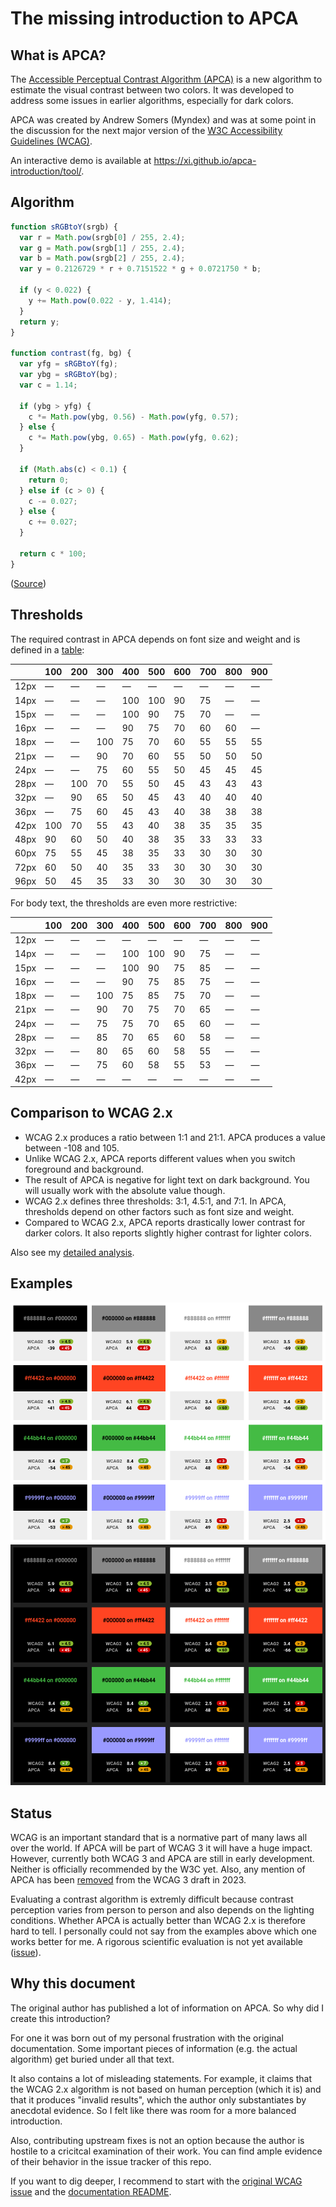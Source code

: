 # The missing introduction to APCA

## What is APCA?

The [Accessible Perceptual Contrast Algorithm (APCA)](https://git.apcacontrast.com/)
is a new algorithm to estimate the visual contrast between two colors.
It was developed to address some issues in earlier algorithms, especially for
dark colors.

APCA was created by Andrew Somers (Myndex) and was at some point in the
discussion for the next major version of the [W3C Accessibility Guidelines
(WCAG)](https://www.w3.org/TR/2021/WD-wcag-3.0-20211207/).

An interactive demo is available at <https://xi.github.io/apca-introduction/tool/>.

## Algorithm

```js
function sRGBtoY(srgb) {
  var r = Math.pow(srgb[0] / 255, 2.4);
  var g = Math.pow(srgb[1] / 255, 2.4);
  var b = Math.pow(srgb[2] / 255, 2.4);
  var y = 0.2126729 * r + 0.7151522 * g + 0.0721750 * b;

  if (y < 0.022) {
    y += Math.pow(0.022 - y, 1.414);
  }
  return y;
}

function contrast(fg, bg) {
  var yfg = sRGBtoY(fg);
  var ybg = sRGBtoY(bg);
  var c = 1.14;

  if (ybg > yfg) {
    c *= Math.pow(ybg, 0.56) - Math.pow(yfg, 0.57);
  } else {
    c *= Math.pow(ybg, 0.65) - Math.pow(yfg, 0.62);
  }

  if (Math.abs(c) < 0.1) {
    return 0;
  } else if (c > 0) {
    c -= 0.027;
  } else {
    c += 0.027;
  }

  return c * 100;
}
```

([Source](https://git.apcacontrast.com/documentation/README#basic-apca-math-in-latex))

## Thresholds

The required contrast in APCA depends on font size and weight and is defined in
a [table](https://git.apcacontrast.com/documentation/README#font-use-lookup-tables):

|      | 100 | 200 | 300 | 400 | 500 | 600 | 700 | 800 | 900 |
|------|-----|-----|-----|-----|-----|-----|-----|-----|-----|
| 12px |   — |   — |   — |   — |   — |   — |   — |   — |   — |
| 14px |   — |   — |   — | 100 | 100 |  90 |  75 |   — |   — |
| 15px |   — |   — |   — | 100 |  90 |  75 |  70 |   — |   — |
| 16px |   — |   — |   — |  90 |  75 |  70 |  60 |  60 |   — |
| 18px |   — |   — | 100 |  75 |  70 |  60 |  55 |  55 |  55 |
| 21px |   — |   — |  90 |  70 |  60 |  55 |  50 |  50 |  50 |
| 24px |   — |   — |  75 |  60 |  55 |  50 |  45 |  45 |  45 |
| 28px |   — | 100 |  70 |  55 |  50 |  45 |  43 |  43 |  43 |
| 32px |   — |  90 |  65 |  50 |  45 |  43 |  40 |  40 |  40 |
| 36px |   — |  75 |  60 |  45 |  43 |  40 |  38 |  38 |  38 |
| 42px | 100 |  70 |  55 |  43 |  40 |  38 |  35 |  35 |  35 |
| 48px |  90 |  60 |  50 |  40 |  38 |  35 |  33 |  33 |  33 |
| 60px |  75 |  55 |  45 |  38 |  35 |  33 |  30 |  30 |  30 |
| 72px |  60 |  50 |  40 |  35 |  33 |  30 |  30 |  30 |  30 |
| 96px |  50 |  45 |  35 |  33 |  30 |  30 |  30 |  30 |  30 |

For body text, the thresholds are even more restrictive:

|      | 100 | 200 | 300 | 400 | 500 | 600 | 700 | 800 | 900 |
|------|-----|-----|-----|-----|-----|-----|-----|-----|-----|
| 12px |   — |   — |   — |   — |   — |   — |   — |   — |   — |
| 14px |   — |   — |   — | 100 | 100 |  90 |  75 |   — |   — |
| 15px |   — |   — |   — | 100 |  90 |  75 |  85 |   — |   — |
| 16px |   — |   — |   — |  90 |  75 |  85 |  75 |   — |   — |
| 18px |   — |   — | 100 |  75 |  85 |  75 |  70 |   — |   — |
| 21px |   — |   — |  90 |  70 |  75 |  70 |  65 |   — |   — |
| 24px |   — |   — |  75 |  75 |  70 |  65 |  60 |   — |   — |
| 28px |   — |   — |  85 |  70 |  65 |  60 |  58 |   — |   — |
| 32px |   — |   — |  80 |  65 |  60 |  58 |  55 |   — |   — |
| 36px |   — |   — |  75 |  60 |  58 |  55 |  53 |   — |   — |
| 42px |   — |   — |   — |   — |   — |   — |   — |   — |   — |

## Comparison to WCAG 2.x

- WCAG 2.x produces a ratio between 1:1 and 21:1. APCA produces a value between
  -108 and 105.
- Unlike WCAG 2.x, APCA reports different values when you switch foreground and
  background.
- The result of APCA is negative for light text on dark background. You will
  usually work with the absolute value though.
- WCAG 2.x defines three thresholds: 3:1, 4.5:1, and 7:1. In APCA,
  thresholds depend on other factors such as font size and weight.
- Compared to WCAG 2.x, APCA reports drastically lower contrast for darker
  colors. It also reports slightly higher contrast for lighter colors.

Also see my [detailed analysis](analysis.md).

## Examples

[![Visual comparison of WCAG 2.x and APCA (light context)](examples/screenshot-light.png)](https://xi.github.io/apca-introduction/examples/)
[![Visual comparison of WCAG 2.x and APCA (dark context)](examples/screenshot-dark.png)](https://xi.github.io/apca-introduction/examples/)

## Status

WCAG is an important standard that is a normative part of many laws all over
the world. If APCA will be part of WCAG 3 it will have a huge impact.
However, currently both WCAG 3 and APCA are still in early development.
Neither is officially recommended by the W3C yet. Also, any mention of APCA has
been [removed](https://github.com/w3c/silver/commit/d5b364de1004d76caa7ddc42c0e48860fef3730d)
from the WCAG 3 draft in 2023.

Evaluating a contrast algorithm is extremly difficult because contrast
perception varies from person to person and also depends on the lighting
conditions. Whether APCA is actually better than WCAG 2.x is therefore hard to
tell. I personally could not say from the examples above which one works better
for me. A rigorous scientific evaluation is not yet available
([issue](https://github.com/w3c/silver/issues/574)).

## Why this document

The original author has published a lot of information on APCA. So why did I
create this introduction?

For one it was born out of my personal frustration with the original
documentation. Some important pieces of information (e.g. the actual algorithm)
get buried under all that text.

It also contains a lot of misleading statements. For example, it claims that
the WCAG 2.x algorithm is not based on human perception (which it is) and that
it produces "invalid results", which the author only substantiates by anecdotal
evidence. So I felt like there was room for a more balanced introduction.

Also, contributing upstream fixes is not an option because the author is
hostile to a cricitcal examination of their work. You can find ample evidence
of their behavior in the issue tracker of this repo.

If you want to dig deeper, I recommend to start with the [original WCAG
issue](https://github.com/w3c/wcag/issues/695) and the [documentation
README](https://git.apcacontrast.com/documentation/README).
